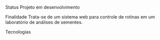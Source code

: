 Status
Projeto em desenvolvimento

Finalidade
Trata-se de um sistema web para controle de rotinas em um laboratório de análises de sementes.

Tecnologias
